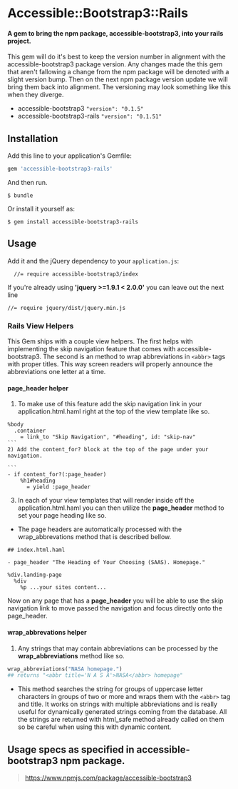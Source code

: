 # Accessible::Bootstrap3::Rails

#### A gem to bring the npm package, accessible-bootstrap3, into your rails project.
This gem will do it's best to keep the version number in alignment with the accessible-bootstrap3 package version.
Any changes made the this gem that aren't fallowing a change from the npm package will be denoted with a slight version bump. Then on the next npm package version update we will bring them back into alignment. The versioning may look something like this when they diverge.
  * accessible-bootstrap3
    `"version": "0.1.5"`
  * accessible-bootstrap3-rails
    `"version": "0.1.51"`


## Installation

Add this line to your application's Gemfile:

```ruby
gem 'accessible-bootstrap3-rails'
```

And then run.

    $ bundle

Or install it yourself as:

    $ gem install accessible-bootstrap3-rails

## Usage

Add it and the jQuery dependency to your `application.js`:
```
  //= require accessible-bootstrap3/index
```
If you're already using **'jquery >=1.9.1 < 2.0.0'** you can leave out the next line

`//= require jquery/dist/jquery.min.js`

### Rails View Helpers

This Gem ships with a couple view helpers. The first helps with implementing the skip navigation
feature that comes with accessible-bootstrap3. The second is an method to wrap abbreviations in
`<abbr>` tags with proper titles. This way screen readers will properly announce the abbreviations one letter at a time.

#### page_header helper
1) To make use of this feature add the skip navigation link in your application.html.haml
right at the top of the view template like so.

````
%body
  .container
    = link_to "Skip Navigation", "#heading", id: "skip-nav"
```
2) Add the content_for? block at the top of the page under your navigation.

```
- if content_for?(:page_header)
    %h1#heading
      = yield :page_header
````

3) In each of your view templates that will render inside off the application.html.haml you can then utilize the **page_header** method to set your page heading like so.
  * The page headers are automatically processed with the wrap_abbrevations method that is described bellow.

```
## index.html.haml

- page_header "The Heading of Your Choosing (SAAS). Homepage."

%div.landing-page
  %div
    %p ...your sites content...
```
Now on any page that has a **page_header** you will be able to use the skip navigation link to move passed the navigation and focus directly onto the page_header.

#### wrap_abbrevations helper
1) Any strings that may contain abbreviations can be processed by the **wrap_abbreviations**
method like so.
```ruby
wrap_abbreviations("NASA homepage.")
## returns "<abbr title='N A S A'>NASA</abbr> homepage"
```
* This method searches the string for groups of uppercase letter characters in groups of two or more and wraps them with the `<abbr>` tag and title. It works on strings with multiple abbreviations and is really useful for dynamically generated strings coming from the database. All the strings are returned with html_safe method already called on them so be careful when using this with dynamic content.


## Usage specs as specified in accessible-bootstrap3 npm package.

> https://www.npmjs.com/package/accessible-bootstrap3
